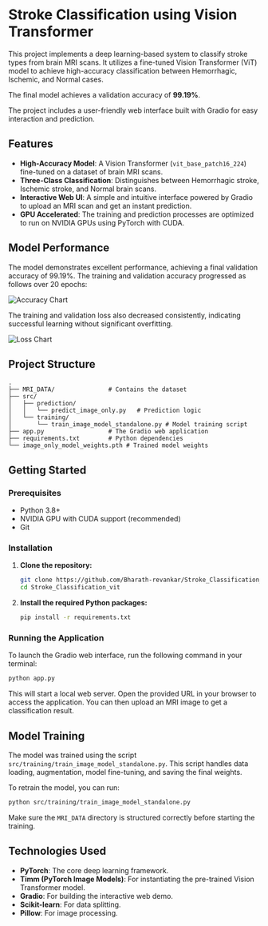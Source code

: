 # Stroke Classification using Vision Transformer

This project implements a deep learning-based system to classify stroke types from brain MRI scans. It utilizes a fine-tuned Vision Transformer (ViT) model to achieve high-accuracy classification between Hemorrhagic, Ischemic, and Normal cases.

The final model achieves a validation accuracy of **99.19%**.

The project includes a user-friendly web interface built with Gradio for easy interaction and prediction.

## Features

- **High-Accuracy Model**: A Vision Transformer (`vit_base_patch16_224`) fine-tuned on a dataset of brain MRI scans.
- **Three-Class Classification**: Distinguishes between Hemorrhagic stroke, Ischemic stroke, and Normal brain scans.
- **Interactive Web UI**: A simple and intuitive interface powered by Gradio to upload an MRI scan and get an instant prediction.
- **GPU Accelerated**: The training and prediction processes are optimized to run on NVIDIA GPUs using PyTorch with CUDA.

## Model Performance

The model demonstrates excellent performance, achieving a final validation accuracy of 99.19%. The training and validation accuracy progressed as follows over 20 epochs:

![Accuracy Chart](accuracy_chart.png)

The training and validation loss also decreased consistently, indicating successful learning without significant overfitting.

![Loss Chart](loss_chart.png)

## Project Structure

```
.
├── MRI_DATA/               # Contains the dataset
├── src/
│   ├── prediction/
│   │   └── predict_image_only.py   # Prediction logic
│   └── training/
│       └── train_image_model_standalone.py # Model training script
├── app.py                  # The Gradio web application
├── requirements.txt        # Python dependencies
└── image_only_model_weights.pth # Trained model weights
```

## Getting Started

### Prerequisites

- Python 3.8+
- NVIDIA GPU with CUDA support (recommended)
- Git

### Installation

1.  **Clone the repository:**
    ```bash
    git clone https://github.com/Bharath-revankar/Stroke_Classification_vit.git
    cd Stroke_Classification_vit
    ```

2.  **Install the required Python packages:**
    ```bash
    pip install -r requirements.txt
    ```

### Running the Application

To launch the Gradio web interface, run the following command in your terminal:

```bash
python app.py
```

This will start a local web server. Open the provided URL in your browser to access the application. You can then upload an MRI image to get a classification result.

## Model Training

The model was trained using the script `src/training/train_image_model_standalone.py`. This script handles data loading, augmentation, model fine-tuning, and saving the final weights.

To retrain the model, you can run:
```bash
python src/training/train_image_model_standalone.py
```
Make sure the `MRI_DATA` directory is structured correctly before starting the training.

## Technologies Used

- **PyTorch**: The core deep learning framework.
- **Timm (PyTorch Image Models)**: For instantiating the pre-trained Vision Transformer model.
- **Gradio**: For building the interactive web demo.
- **Scikit-learn**: For data splitting.
- **Pillow**: For image processing.
